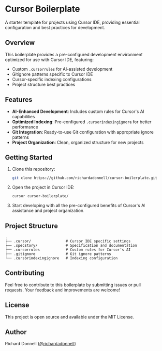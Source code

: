 # Cursor Boilerplate

A starter template for projects using Cursor IDE, providing essential configuration and best practices for development.

## Overview

This boilerplate provides a pre-configured development environment optimized for use with Cursor IDE, featuring:

- Custom `.cursorrules` for AI-assisted development
- Gitignore patterns specific to Cursor IDE
- Cursor-specific indexing configurations
- Project structure best practices

## Features

- **AI-Enhanced Development**: Includes custom rules for Cursor's AI capabilities
- **Optimized Indexing**: Pre-configured `.cursorindexingignore` for better performance
- **Git Integration**: Ready-to-use Git configuration with appropriate ignore patterns
- **Project Organization**: Clean, organized structure for new projects

## Getting Started

1. Clone this repository:

   ```bash
   git clone https://github.com/richardadonnell/cursor-boilerplate.git
   ```

2. Open the project in Cursor IDE:

   ```bash
   cursor cursor-boilerplate/
   ```

3. Start developing with all the pre-configured benefits of Cursor's AI assistance and project organization.

## Project Structure

```plaintext
.
├── .cursor/                # Cursor IDE specific settings
├── .specstory/             # Specification and documentation
├── .cursorrules            # Custom rules for Cursor's AI
├── .gitignore              # Git ignore patterns
└── .cursorindexingignore   # Indexing configuration
```

## Contributing

Feel free to contribute to this boilerplate by submitting issues or pull requests. Your feedback and improvements are welcome!

## License

This project is open source and available under the MIT License.

## Author

Richard Donnell ([@richardadonnell](https://github.com/richardadonnell))
